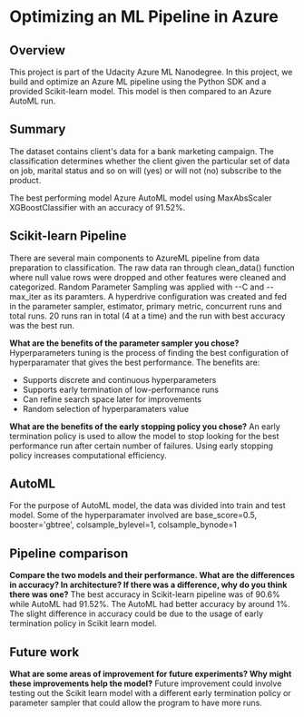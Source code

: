 # Optimizing an ML Pipeline in Azure

## Overview
This project is part of the Udacity Azure ML Nanodegree.
In this project, we build and optimize an Azure ML pipeline using the Python SDK and a provided Scikit-learn model.
This model is then compared to an Azure AutoML run.

## Summary
The dataset contains client's data for a bank marketing campaign. The classification determines whether the client given the particular set of data on job, marital status and so on will (yes) or will not (no) subscribe to the product.

The best performing model Azure AutoML model using MaxAbsScaler XGBoostClassifier with an accuracy of 91.52%.

## Scikit-learn Pipeline
There are several main components to AzureML pipeline from data preparation to classification. The raw data ran through clean_data() function where null value rows were dropped and other features were cleaned and categorized. Random Parameter Sampling was applied with --C and --max_iter as its paramters. A hyperdrive configuration was created and fed in the parameter sampler, estimator, primary metric, concurrent runs and total runs. 20 runs ran in total (4 at a time) and the run with best accuracy was the best run.

**What are the benefits of the parameter sampler you chose?**
Hyperparameters tuning is the process of finding the best configuration of hyperparamater that gives the best performance. The benefits are:
- Supports discrete and continuous hyperparameters
- Supports early termination of low-performance runs
- Can refine search space later for improvements
- Random selection of hyperparamaters value

**What are the benefits of the early stopping policy you chose?**
An early termination policy is used to allow the model to stop looking for the best performance run after certain number of failures. Using early stopping policy increases computational efficiency.

## AutoML
For the purpose of AutoML model, the data was divided into train and test model.
Some of the hyperparamater involved are base_score=0.5, booster='gbtree', colsample_bylevel=1, colsample_bynode=1

## Pipeline comparison
**Compare the two models and their performance. What are the differences in accuracy? In architecture? If there was a difference, why do you think there was one?**
The best accuracy in Scikit-learn pipeline was of 90.6% while AutoML had 91.52%. The AutoML had better accuracy by around 1%.  The slight difference in accuracy could be due to the usage of early termination policy in  Scikit learn model.

## Future work
**What are some areas of improvement for future experiments? Why might these improvements help the model?**
Future improvement could involve testing out the Scikit learn model with a different early termination policy or parameter sampler that could allow the program to have more runs.
